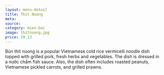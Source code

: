 ```yaml
---
layout: menu-detail
title: Thit Nuong
meta: 
source: 
category: mien-bac
image: thitnuong.jpg
price: 19.13
---
```



Bún thit nuong is a popular Vietnamese cold rice vermicelli noodle dish topped with grilled pork, fresh herbs and vegetables. The dish is dressed in a nước chấm fish sauce. Also, the dish often includes roasted peanuts, Vietnamese pickled carrots, and grilled prawns.

